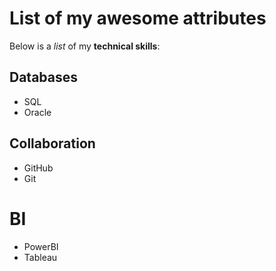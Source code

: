 # List of my awesome attributes

Below is a _list_ of my **technical skills**:

## Databases
- SQL
- Oracle

## Collaboration
- GitHub
- Git

# BI
- PowerBI
- Tableau

